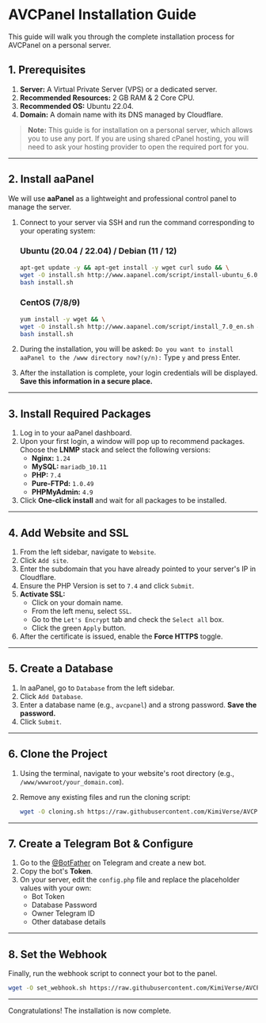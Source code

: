# AVCPanel Installation Guide

This guide will walk you through the complete installation process for AVCPanel on a personal server.

## 1. Prerequisites

1.  **Server:** A Virtual Private Server (VPS) or a dedicated server.
2.  **Recommended Resources:** 2 GB RAM & 2 Core CPU.
3.  **Recommended OS:** Ubuntu 22.04.
4.  **Domain:** A domain name with its DNS managed by Cloudflare.

> **Note:** This guide is for installation on a personal server, which allows you to use any port. If you are using shared cPanel hosting, you will need to ask your hosting provider to open the required port for you.

---

## 2. Install aaPanel

We will use **aaPanel** as a lightweight and professional control panel to manage the server.

1.  Connect to your server via SSH and run the command corresponding to your operating system:

    ### Ubuntu (20.04 / 22.04) / Debian (11 / 12)
    ```bash
    apt-get update -y && apt-get install -y wget curl sudo && \
    wget -O install.sh http://www.aapanel.com/script/install-ubuntu_6.0_en.sh && \
    bash install.sh
    ```

    ### CentOS (7/8/9)
    ```bash
    yum install -y wget && \
    wget -O install.sh http://www.aapanel.com/script/install_7.0_en.sh && \
    bash install.sh
    ```

2.  During the installation, you will be asked: `Do you want to install aaPanel to the /www directory now?(y/n):` Type `y` and press Enter.

3.  After the installation is complete, your login credentials will be displayed. **Save this information in a secure place.**

---

## 3. Install Required Packages

1.  Log in to your aaPanel dashboard.
2.  Upon your first login, a window will pop up to recommend packages. Choose the **LNMP** stack and select the following versions:
    -   **Nginx:** `1.24`
    -   **MySQL:** `mariadb_10.11`
    -   **PHP:** `7.4`
    -   **Pure-FTPd:** `1.0.49`
    -   **PHPMyAdmin:** `4.9`
3.  Click **One-click install** and wait for all packages to be installed.

---

## 4. Add Website and SSL

1.  From the left sidebar, navigate to `Website`.
2.  Click `Add site`.
3.  Enter the subdomain that you have already pointed to your server's IP in Cloudflare.
4.  Ensure the PHP Version is set to `7.4` and click `Submit`.
5.  **Activate SSL:**
    -   Click on your domain name.
    -   From the left menu, select `SSL`.
    -   Go to the `Let's Encrypt` tab and check the `Select all` box.
    -   Click the green `Apply` button.
6.  After the certificate is issued, enable the **Force HTTPS** toggle.

---

## 5. Create a Database

1.  In aaPanel, go to `Database` from the left sidebar.
2.  Click `Add Database`.
3.  Enter a database name (e.g., `avcpanel`) and a strong password. **Save the password.**
4.  Click `Submit`.

---

## 6. Clone the Project

1.  Using the terminal, navigate to your website's root directory (e.g., `/www/wwwroot/your_domain.com`).
2.  Remove any existing files and run the cloning script:

    ```bash
    wget -O cloning.sh https://raw.githubusercontent.com/KimiVerse/AVCPanel/main/cloning.sh && chmod +x cloning.sh && sudo ./cloning.sh
    ```

---

## 7. Create a Telegram Bot & Configure

1.  Go to the [@BotFather](https://t.me/BotFather) on Telegram and create a new bot.
2.  Copy the bot's **Token**.
3.  On your server, edit the `config.php` file and replace the placeholder values with your own:
    -   Bot Token
    -   Database Password
    -   Owner Telegram ID
    -   Other database details

---

## 8. Set the Webhook

Finally, run the webhook script to connect your bot to the panel.

```bash
wget -O set_webhook.sh https://raw.githubusercontent.com/KimiVerse/AVCPanel/main/set_webhook.sh && chmod +x set_webhook.sh && ./set_webhook.sh && rm set_webhook.sh
```
---

Congratulations! The installation is now complete.